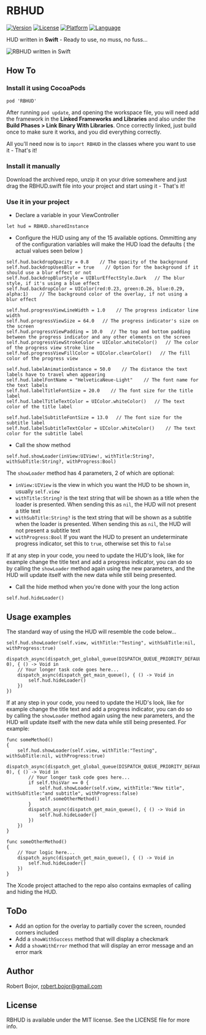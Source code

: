# RBHUD

[![Version](https://img.shields.io/badge/version-0.0.1-green.svg?style=flat)](http://cocoapods.org/pods/RBHUD)
[![License](https://img.shields.io/badge/license-MIT-blue.svg?style=flat)](http://cocoapods.org/pods/RBHUD)
[![Platform](http://img.shields.io/badge/iOS-8.3%2B-blue.svg?style=flat)]()
[![Language](http://img.shields.io/badge/Swift-2.0-orange.svg?style=flat)]() 

HUD written in **Swift** - Ready to use, no muss, no fuss...

![RBHUD written in Swift](https://github.com/robertBojor/RBHUD/blob/master/hud_gif.gif)

## How To
### Install it using CocoaPods

```
pod 'RBHUD'
```

After running `pod update`, and opening the workspace file, you will need add the framework in the **Linked Frameworks and Libraries** and also under the **Build Phases > Link Binary With Libraries**. Once correctly linked, just build once to make sure it works, and you did everything correctly.

All you'll need now is to `import RBHUD` in the classes where you want to use it - That's it!

### Install it manually
Download the archived repo, unzip it on your drive somewhere and just drag the RBHUD.swift file into your project and start using it - That's it!

### Use it in your project
- Declare a variable in your ViewController
```
let hud = RBHUD.sharedInstance
```
- Configure the HUD using any of the 15 available options. Ommitting any of the configuration variables will make the HUD load the defaults ( the actual values seen below )
```
self.hud.backdropOpacity = 0.8    // The opacity of the background
self.hud.backdropUsesBlur = true    // Option for the background if it should use a blur effect or not
self.hud.backdropBlurStyle = UIBlurEffectStyle.Dark   // The blur style, if it's using a blue effect
self.hud.backdropColor = UIColor(red:0.23, green:0.26, blue:0.29, alpha:1)    // The background color of the overlay, if not using a blur effect

self.hud.progressViewLineWidth = 1.0    // The progress indicator line width
self.hud.progressViewSize = 64.0   // The progress indicator's size on the screen
self.hud.progressViewPadding = 10.0   // The top and bottom padding between the progress indicator and any other elements on the screen
self.hud.progressViewStrokeColor = UIColor.whiteColor()   // The color of the progress view stroke line
self.hud.progressViewFillColor = UIColor.clearColor()   // The fill color of the progress view

self.hud.labelAnimationDistance = 50.0    // The distance the text labels have to travel when appearing
self.hud.labelFontName = "HelveticaNeue-Light"    // The font name for the text labels
self.hud.labelTitleFontSize = 20.0    // The font size for the title label
self.hud.labelTitleTextColor = UIColor.whiteColor()   // The text color of the title label

self.hud.labelSubtitleFontSize = 13.0   // The font size for the subtitle label
self.hud.labelSubtitleTextColor = UIColor.whiteColor()    // The text color for the subtitle label
```

- Call the show method
```
self.hud.showLoader(inView:UIView!, withTitle:String?, withSubTitle:String?, withProgress:Bool)
```
The `showLoader` method has 4 parameters, 2 of which are optional:

- `inView:UIView` is the view in which you want the HUD to be shown in, usually `self.view`
- `withTitle:String?` is the text string that will be shown as a title when the loader is presented. When sending this as `nil`, the HUD will not present a title text
- `withSubTitle:String?` is the text string that will be shown as a subtitle when the loader is presented. When sending this as `nil`, the HUD will not present a subtitle text
- `withProgress:Bool` If you want the HUD to present an undeterminate progress indicator, set this to `true`, otherwise set this to `false`

If at any step in your code, you need to update the HUD's look, like for example change the title text and add a progress indicator, you can do so by calling the `showLoader` method again using the new parameters, and the HUD will update itself with the new data while still being presented.

- Call the hide method when you're done with your the long action
```
self.hud.hideLoader()
```

## Usage examples

The standard way of using the HUD will resemble the code below...
```
self.hud.showLoader(self.view, withTitle:"Testing", withSubTitle:nil, withProgress:true)
    dispatch_async(dispatch_get_global_queue(DISPATCH_QUEUE_PRIORITY_DEFAULT, 0), { () -> Void in
    // Your longer task code goes here...
    dispatch_async(dispatch_get_main_queue(), { () -> Void in
        self.hud.hideLoader()
    })
})
```

If at any step in your code, you need to update the HUD's look, like for example change the title text and add a progress indicator, you can do so by calling the `showLoader` method again using the new parameters, and the HUD will update itself with the new data while still being presented. For example:
```
func someMethod()
{
    self.hud.showLoader(self.view, withTitle:"Testing", withSubTitle:nil, withProgress:true)
    dispatch_async(dispatch_get_global_queue(DISPATCH_QUEUE_PRIORITY_DEFAULT, 0), { () -> Void in
        // Your longer task code goes here...
        if self.thisVar == 0 {
            self.hud.showLoader(self.view, withTitle:"New title", withSubTitle:"and subtitle", withProgress:false)
            self.someOtherMethod()
        }
        dispatch_async(dispatch_get_main_queue(), { () -> Void in
            self.hud.hideLoader()
        })
    })
}

func someOtherMethod()
{
    // Your logic here...
    dispatch_async(dispatch_get_main_queue(), { () -> Void in
        self.hud.hideLoader()
    })
}
```

The Xcode project attached to the repo also contains exmaples of calling and hiding the HUD.

## ToDo

- Add an option for the overlay to partially cover the screen, rounded corners included
- Add a `showWithSuccess` method that will display a checkmark
- Add a `showWithError` method that will display an error message and an error mark

## Author

Robert Bojor, robert.bojor@gmail.com

## License

RBHUD is available under the MIT license. See the LICENSE file for more info.
